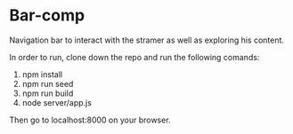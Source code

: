 # Bar-comp

Navigation bar to interact with the stramer as well as exploring his content. 

In order to run, clone down the repo and run the following comands:

1. npm install
2. npm run seed
3. npm run build
4. node server/app.js

Then go to localhost:8000 on your browser.


